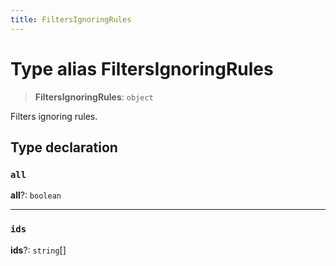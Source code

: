 ```yaml
---
title: FiltersIgnoringRules
---
```


# Type alias FiltersIgnoringRules

> **FiltersIgnoringRules**: `object`

Filters ignoring rules.

## Type declaration

### `all`

**all**?: `boolean`

***

### `ids`

**ids**?: `string`[]
